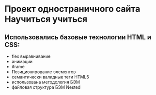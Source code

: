 # **Проект одностраничного сайта Научиться учиться**
## Использовались базовые технологии HTML и CSS:
* flex выравнивание
* анимации
* iframe
* Позиционирование элементов
* семантически валидные теги HTML5
* использована методология БЭМ
* файловая структура БЭМ Nested
```
